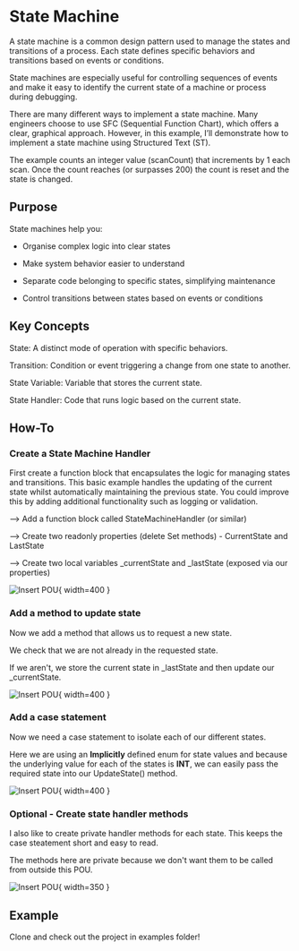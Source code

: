 # State Machine

A state machine is a common design pattern used to manage the states and transitions of a process. Each state defines specific behaviors and transitions based on events or conditions.

State machines are especially useful for controlling sequences of events and make it easy to identify the current state of a machine or process during debugging.

There are many different ways to implement a state machine. Many engineers choose to use SFC (Sequential Function Chart), which offers a clear, graphical approach. However, in this example, I’ll demonstrate how to implement a state machine using Structured Text (ST).

The example counts an integer value (scanCount) that increments by 1 each scan. Once the count reaches (or surpasses 200) the count is reset and the state is changed.

## Purpose

State machines help you:

- Organise complex logic into clear states

- Make system behavior easier to understand

- Separate code belonging to specific states, simplifying maintenance

- Control transitions between states based on events or conditions

## Key Concepts

State: A distinct mode of operation with specific behaviors.

Transition: Condition or event triggering a change from one state to another.

State Variable: Variable that stores the current state.

State Handler: Code that runs logic based on the current state.

## How-To

### Create a State Machine Handler

First create a function block that encapsulates the logic for managing states and transitions.
This basic example handles the updating of the current state whilst automatically maintaining the previous state.
You could improve this by adding additional functionality such as logging or validation.

--> Add a function block called StateMachineHandler (or similar)

--> Create two readonly properties (delete Set methods) - CurrentState and LastState

--> Create two local variables _currentState and _lastState (exposed via our properties)

![Insert POU](/ooip-tutorial-library/private/private/images/StateMachine/state-handler-properties.png){ width=400 }


### Add a method to update state

Now we add a method that allows us to request a new state.

We check that we are not already in the requested state.

If we aren't, we store the current state in _lastState and then update our _currentState.

![Insert POU](/ooip-tutorial-library/private/private/images/StateMachine/update-state.png){ width=400 }

### Add a case statement

Now we need a case statement to isolate each of our different states.

Here we are using an **Implicitly** defined enum for state values and because the underlying value for each of the states is **INT**, we can easily pass the required state into our UpdateState() method.

![Insert POU](/ooip-tutorial-library/private/private/images/StateMachine/case-statement.png){ width=400 }

### Optional - Create state handler methods

I also like to create private handler methods for each state. This keeps the case steatement short and easy to read.

The methods here are private because we don't want them to be called from outside this POU.

![Insert POU](/ooip-tutorial-library/private/private/images/StateMachine/handle-methods.png){ width=350 }

## Example

Clone and check out the project in examples folder!